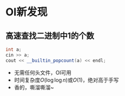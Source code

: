# OI新发现

## 高速查找二进制中1的个数
```c++
int a;
cin >> a;
cout << __builtin_popcount(a) << endl;
```
+ 无需任何头文件，OI可用
+ 时间复杂度$O(\log{\log{n}})$或$O(1)$，绝对高于手写
+ 香的，嘶溜嘶溜~

